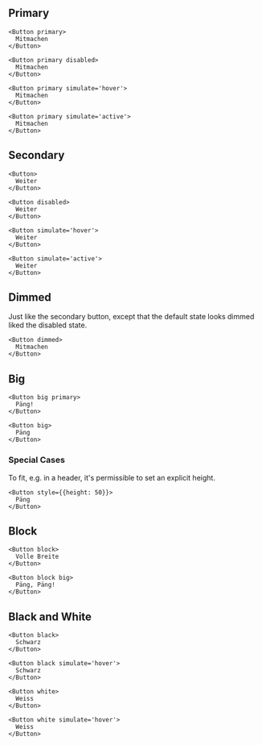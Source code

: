 ##  Primary

```react|span-3
<Button primary>
  Mitmachen
</Button>
```

```react|span-3
<Button primary disabled>
  Mitmachen
</Button>
```

```react|span-3
<Button primary simulate='hover'>
  Mitmachen
</Button>
```

```react|span-3
<Button primary simulate='active'>
  Mitmachen
</Button>
```

## Secondary

```react|span-3
<Button>
  Weiter
</Button>
```

```react|span-3
<Button disabled>
  Weiter
</Button>
```

```react|span-3
<Button simulate='hover'>
  Weiter
</Button>
```

```react|span-3
<Button simulate='active'>
  Weiter
</Button>
```

##  Dimmed

Just like the secondary button, except that the default state looks dimmed liked the disabled state.

```react|span-3
<Button dimmed>
  Mitmachen
</Button>
```

## Big

```react|span-3
<Button big primary>
  Päng!
</Button>
```

```react|span-3
<Button big>
  Päng
</Button>
```

### Special Cases

To fit, e.g. in a header, it's permissible to set an explicit height.

```react
<Button style={{height: 50}}>
  Päng
</Button>
```

## Block

```react
<Button block>
  Volle Breite
</Button>
```

```react
<Button block big>
  Päng, Päng!
</Button>
```

## Black and White

```react|span-3
<Button black>
  Schwarz
</Button>
```

```react|span-3
<Button black simulate='hover'>
  Schwarz
</Button>
```


```react|span-3,dark
<Button white>
  Weiss
</Button>
```

```react|span-3,dark
<Button white simulate='hover'>
  Weiss
</Button>
```
